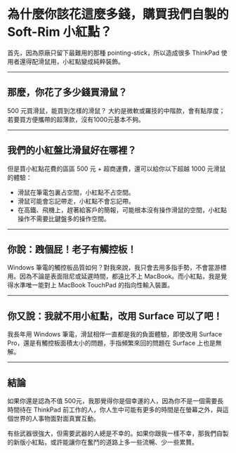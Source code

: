 # 為什麼你該花這麼多錢，購買我們自製的 Soft-Rim 小紅點？

首先，因為原廠只留下最難用的那種 pointing-stick，所以造成很多 ThinkPad 使用者還得配滑鼠用，小紅點變成純粹裝飾。

---

## 那麼，你花了多少錢買滑鼠？

500 元買滑鼠，能買到怎樣的滑鼠？
大約是微軟或羅技的中階款，會有點厚度；若要買方便攜帶的超薄款，沒有1000元基本不夠。

---

## 我們的小紅盤比滑鼠好在哪裡？

但是買小紅點花費的區區 500 元 + 超商運費，還可以給你以下超越 1000 元滑鼠的體驗：

- 滑鼠在筆電包裏占空間，小紅點不占空間。
- 滑鼠可能會忘記帶走，小紅點不會忘記帶。
- 在高鐵、飛機上，趕著給客戶的簡報，可能根本沒有操作滑鼠的空間，小紅點操作不需要比鍵盤多的操作空間。

---

## 你說：跩個屁！老子有觸控板！

Windows 筆電的觸控板品質如何？對我來說，我只會去用多指手勢，不會當游標用。因為不論是表面阻尼或延遲時間，都遠比不上 MacBook。而小紅點，我是覺得水準唯一能對上 MacBook TouchPad 的指向性輸入裝置。

---

## 你又說：我就不用小紅點，改用 Surface 可以了吧！

我長年用 Windows 筆電，滑鼠相伴一直都是我的負面體驗，即使改用 Surface Pro，還是有觸控板面積太小的問題，手指頻繁來回的問題在 Surface 上也是無解。

---

## 結論

如果你還是認為不值 500元，我那覺得你是個幸運的人，因為你不是一個需要長時間待在 ThinkPad 前工作的人，你人生中可能有更多的時間是在螢幕之外，與這個世界的人事物面對面真實互動。

有些武器很強大，但需要武器的人總是不幸的。如果你跟我一樣不幸，那我們自製的新版小紅點，或許能讓你在奮鬥的道路上多一些流暢、少一些累贅。
